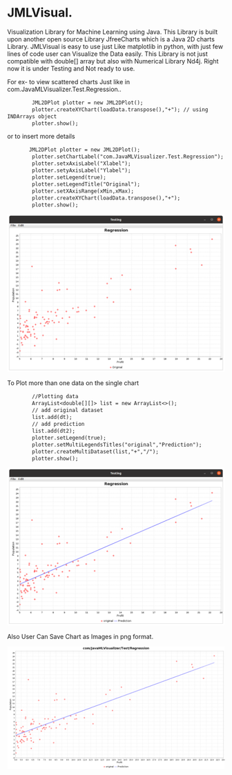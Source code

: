 # JMLVisual.
Visualization Library for Machine Learning using Java.
This Library is built upon another open source Library JfreeCharts which is a Java 2D charts Library. 
JMLVisual is easy to use just Like matplotlib in python, with just few lines of code user can Visualize the Data easily. 
This Library is not just compatible with double[] array but also with Numerical Library Nd4j. Right now it is under Testing and Not ready to use.

For ex- to view scattered charts Just like in com.JavaMLVisualizer.Test.Regression..
 
            JML2DPlot plotter = new JML2DPlot();
            plotter.createXYChart(loadData.transpose(),"+"); // using INDArrays object 
            plotter.show();


or to insert more details 


           JML2DPlot plotter = new JML2DPlot();
            plotter.setChartLabel("com.JavaMLVisualizer.Test.Regression");
            plotter.setxAxisLabel("Xlabel");
            plotter.setyAxisLabel("Ylabel");
            plotter.setLegend(true);
            plotter.setLegendTitle("Original");
            plotter.setXAxisRange(xMin,xMax);
            plotter.createXYChart(loadData.transpose(),"+");
            plotter.show();

<img src=https://github.com/akshay-591/JMLVisual/blob/master/Pic/Screenshot%20from%202020-12-16%2018-11-42.png>

To Plot more than one data on the single chart

            //Plotting data
            ArrayList<double[][]> list = new ArrayList<>();
            // add original dataset
            list.add(dt);
            // add prediction
            list.add(dt2);
            plotter.setLegend(true);
            plotter.setMultiLegendsTitles("original","Prediction");
            plotter.createMultiDataset(list,"+","/");
            plotter.show();
            
<img src="https://github.com/akshay-591/JMLVisual/blob/master/Pic/Screenshot%20from%202020-12-16%2018-12-17.png">

Also User Can Save Chart as Images in png format.

<img src = "https://github.com/akshay-591/JMLVisual/blob/master/Pic/chart.png">
